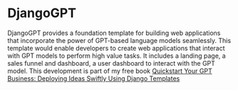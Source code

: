 # DjangoGPT
DjangoGPT provides a foundation template for building web applications that incorporate the power of GPT-based language models seamlessly. This template would enable developers to create web applications that interact with GPT models to perform high value tasks. It includes a landing page, a sales funnel and dashboard, a user dashboard to interact with the GPT model. This development is part of my free book [Quickstart Your GPT Business: Deploying Ideas Swiftly Using Django Templates](https://github.com/Nabil-Mabrouk/gpt-django-quickstart)

